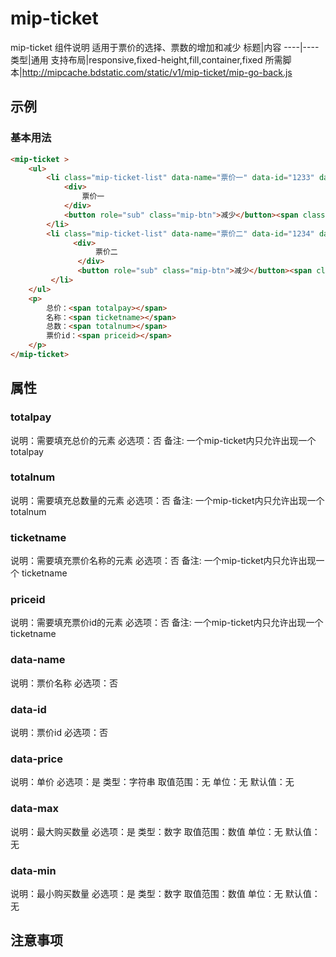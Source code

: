 # mip-ticket

mip-ticket 组件说明
适用于票价的选择、票数的增加和减少
标题|内容
----|----
类型|通用
支持布局|responsive,fixed-height,fill,container,fixed
所需脚本|http://mipcache.bdstatic.com/static/v1/mip-ticket/mip-go-back.js

## 示例

### 基本用法
```html
<mip-ticket >
    <ul>
        <li class="mip-ticket-list" data-name="票价一" data-id="1233" data-price="100" data-min="1" data-max="10">
            <div>
                票价一
            </div>
            <button role="sub" class="mip-btn">减少</button><span class="mip-number">0</span><button role="add" class="mip-btn">增加</button>
        </li>
        <li class="mip-ticket-list" data-name="票价二" data-id="1234" data-price="100" data-min="1" data-max="10">
              <div>
                   票价二
               </div>
               <button role="sub" class="mip-btn">减少</button><span class="mip-number">0</span><button role="add" class="mip-btn">增加</button>
         </li>
    </ul>
    <p>
        总价：<span totalpay></span>
        名称：<span ticketname></span>
        总数：<span totalnum></span>
        票价id：<span priceid></span>
    </p>
</mip-ticket>
```

## 属性

### totalpay

说明：需要填充总价的元素
必选项：否
备注:  一个mip-ticket内只允许出现一个 totalpay

### totalnum

说明：需要填充总数量的元素
必选项：否
备注:  一个mip-ticket内只允许出现一个 totalnum

### ticketname

说明：需要填充票价名称的元素
必选项：否
备注:  一个mip-ticket内只允许出现一个 ticketname

### priceid

说明：需要填充票价id的元素
必选项：否
备注:  一个mip-ticket内只允许出现一个 ticketname

### data-name

说明：票价名称
必选项：否

### data-id

说明：票价id
必选项：否

### data-price

说明：单价
必选项：是
类型：字符串
取值范围：无
单位：无
默认值：无

### data-max

说明：最大购买数量
必选项：是
类型：数字
取值范围：数值
单位：无
默认值：无

### data-min

说明：最小购买数量
必选项：是
类型：数字
取值范围：数值
单位：无
默认值：无

## 注意事项

